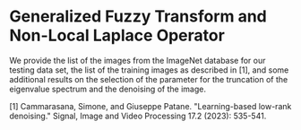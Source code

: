 # Generalized Fuzzy Transform and Non-Local Laplace Operator

We provide the list of the images from the ImageNet database for our testing data set, the list of the training images as described in [1], and some additional results on the selection of the parameter for the truncation of the eigenvalue spectrum and the denoising of the image.

[1] Cammarasana, Simone, and Giuseppe Patane. "Learning-based low-rank denoising." Signal, Image and Video Processing 17.2 (2023): 535-541.
